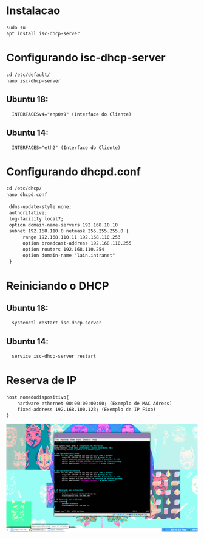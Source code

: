 # Instalacao
    sudo su
    apt install isc-dhcp-server 
    
 # Configurando isc-dhcp-server
    cd /etc/default/
    nano isc-dhcp-server
   ## Ubuntu 18: 
      INTERFACESv4="enp0s9" (Interface do Cliente)
      
   ## Ubuntu 14:
      INTERFACES="eth2" (Interface do Cliente)
      
 # Configurando dhcpd.conf
    cd /etc/dhcp/
    nano dhcpd.conf
    
     ddns-update-style none;
     authoritative;
     log-facility local7;
     option domain-name-servers 192.168.10.10
     subnet 192.168.110.0 netmask 255.255.255.0 {
	      range 192.168.110.11 192.168.110.253
	      option broadcast-address 192.168.110.255
	      option routers 192.168.110.254
	      option domain-name "lain.intranet"  
     }
# Reiniciando o DHCP
  ## Ubuntu 18: 
      systemctl restart isc-dhcp-server
  ## Ubuntu 14:
      service isc-dhcp-server restart
    
# Reserva de IP 
	host nomedodispositivo{
		hardware ethernet 00:00:00:00:00; (Exemplo de MAC Adress)
		fixed-address 192.168.100.123; (Exemplo de IP Fixo)
	}
	
![](https://github.com/w1redl4in/Servidor-DHCP/blob/master/2019-05-15-175032_1600x900_scrot.png)
